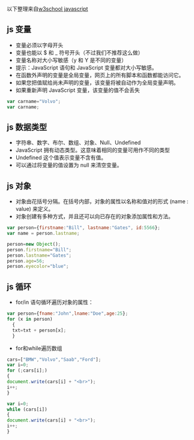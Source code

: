 以下整理来自[w3school javascript](http://www.w3school.com.cn/js/index.asp)

## js 变量
- 变量必须以字母开头
- 变量也能以 $ 和 _ 符号开头（不过我们不推荐这么做）
- 变量名称对大小写敏感（y 和 Y 是不同的变量）
- 提示：JavaScript 语句和 JavaScript 变量都对大小写敏感。
- 在函数外声明的变量是全局变量，网页上的所有脚本和函数都能访问它。
- 如果您把值赋给尚未声明的变量，该变量将被自动作为全局变量声明。
- 如果重新声明 JavaScript 变量，该变量的值不会丢失

~~~javascript
var carname="Volvo";
var carname;
~~~

## js 数据类型
- 字符串、数字、布尔、数组、对象、Null、Undefined
- JavaScript 拥有动态类型。这意味着相同的变量可用作不同的类型
- Undefined 这个值表示变量不含有值。
- 可以通过将变量的值设置为 null 来清空变量。

## js 对象
- 对象由花括号分隔。在括号内部，对象的属性以名称和值对的形式 (name : value) 来定义。
- 对象创建有多种方式，并且还可以向已存在的对象添加属性和方法。

~~~javascript
var person={firstname:"Bill", lastname:"Gates", id:5566};
var name = person.lastname;

person=new Object();
person.firstname="Bill";
person.lastname="Gates";
person.age=56;
person.eyecolor="blue";
~~~

## js 循环
- for/in 语句循环遍历对象的属性：

~~~javascript
var person={fname:"John",lname:"Doe",age:25};
for (x in person)
  {
  txt=txt + person[x];
  }
  ~~~

- for和while遍历数组

~~~javascript
cars=["BMW","Volvo","Saab","Ford"];
var i=0;
for (;cars[i];)
{
document.write(cars[i] + "<br>");
i++;
}

var i=0;
while (cars[i])
{
document.write(cars[i] + "<br>");
i++;
}
~~~

